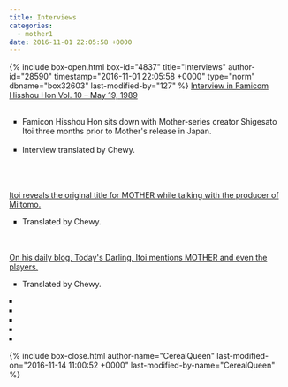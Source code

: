 ```yaml
---
title: Interviews
categories:
  - mother1
date: 2016-11-01 22:05:58 +0000
---
```

{% include box-open.html box-id="4837" title="Interviews" author-id="28590" timestamp="2016-11-01 22:05:58 +0000" type="norm" dbname="box32603" last-modified-by="127" %}
<a href="https://yomuka.wordpress.com/2011/03/27/famicom-hisshou-hon-may-19-1989/">Interview in Famicom Hisshou Hon Vol. 10 – May 19, 1989</a>
<ul> <br />
  <li type="square">Famicon Hisshou Hon sits down with Mother-series creator Shigesato Itoi three months prior to Mother's release in Japan.</li>
<br />
<li type="square">Interview translated by Chewy.</li></ul>
<br /><br />


<a href="https://yomuka.wordpress.com/2016/06/30/shigesato-itoi-reveals-mothers-original-title-while-reminiscing-with-miitomos-producer/"> 
<br />
Itoi reveals the original title for MOTHER while talking with the producer of Miitomo.</a>
<br />
<ul><li type="square">Translated by Chewy.</li></ul>
<br /><br />
<a href="https://yomuka.wordpress.com/2013/12/12/shigesato-itoi-daily-blog-1101-todays-darling-12-6-13/"> On his daily blog, Today's Darling, Itoi mentions MOTHER and even the players.</a>
<br />
<ul><li type="square">Translated by Chewy.</li></ul>
  <li type="square"> <a href="">  </a></li>
  <li type="square"> <a href="">  </a></li>
  <li type="square"> <a href="">  </a></li>
  <li type="square"> <a href="">  </a></li>
  <li type="square"> </li>



{% include box-close.html author-name="CerealQueen" last-modified-on="2016-11-14 11:00:52 +0000" last-modified-by-name="CerealQueen" %}
